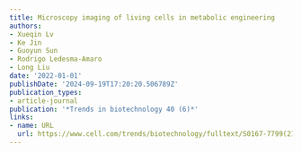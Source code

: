 ```yaml
---
title: Microscopy imaging of living cells in metabolic engineering
authors:
- Xueqin Lv
- Ke Jin
- Guoyun Sun
- Rodrigo Ledesma-Amaro
- Long Liu
date: '2022-01-01'
publishDate: '2024-09-19T17:20:20.506789Z'
publication_types:
- article-journal
publication: '*Trends in biotechnology 40 (6)*'
links:
- name: URL
  url: https://www.cell.com/trends/biotechnology/fulltext/S0167-7799(21)00256-0
---
```

